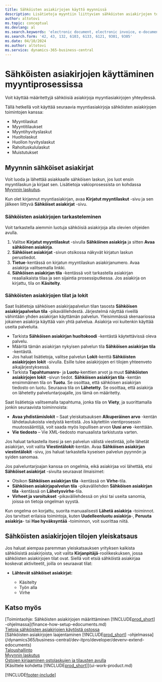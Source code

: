 ```yaml
---
title: Sähköisten asiakirjojen käyttö myynnissä
description: Lisätietoja myyntiin liittyvien sähköisten asiakirjojen toimintojen käyttämisestä.
author: altotovi
ms.topic: conceptual
ms.devlang: al
ms.search.keywords: 'electronic document, electronic invoice, e-document, e-invoice, sales, deliver'
ms.search.form: '42, 43, 132, 6103, 6133, 6121, 9301, 9305'
ms.date: 04/10/2024
ms.author: altotovi
ms.service: dynamics-365-business-central
---
```


# <a name="use-e-documents-in-the-sales-process"></a>Sähköisten asiakirjojen käyttäminen myyntiprosessissa

Voit käyttää määritettyjä sähköisiä asiakirjoja myyntiasiakirjojen yhteydessä.

Tällä hetkellä voit käyttää seuraavia myyntiasiakirjoja sähköisten asiakirjojen toimintojen kanssa:  

- Myyntilaskut
- Myyntitilaukset
- Myyntihyvityslaskut
- Huoltolaskut
- Huollon hyvityslaskut
- Rahoituskululaskut
- Muistutukset

## <a name="e-documents-in-sales"></a>Myynnin sähköiset asiakirjat

Voit luoda ja lähettää asiakkaalle sähköisen laskun, jos luot ensin myyntilaskun ja kirjaat sen. Lisätietoja vakioprosessista on kohdassa [Myynnin laskutus](sales-how-invoice-sales.md).

Kun olet kirjannut myyntiasiakirjan, avaa **Kirjatut myyntilaskut** -sivu ja sen jälkeen liittyvä **Sähköiset asiakirjat** -sivu.

### <a name="view-e-documents"></a>Sähköisten asiakirjojen tarkasteleminen

Voit tarkastella aiemmin luotuja sähköisiä asiakirjoja alla olevien ohjeiden avulla.

1. Valitse **Kirjatut myyntilaskut** -sivulla **Sähköinen asiakirja** ja sitten **Avaa sähköinen asiakirja**.
2. **Sähköiset asiakirjat** -sivun otsikossa näkyvät kirjatun laskun perustiedot.
3. **Tietue**-kentässä on kirjatun myyntilaskun asiakirjanumero. Avaa asiakirja valitsemalla linkki.
4. **Sähköisen asiakirjan tila** -kentässä voit tarkastella asiakirjan reaaliaikaista tilaa ja sen sijaintia prosessiputkessa. Jos asiakirja on kirjattu, tila on **Käsitelty**.

### <a name="e-document-statuses-and-logs"></a>Sähköisten asiakirjojen tilat ja lokit

Saat lisätietoja sähköisen asiakirjapalvelun tilan tasosta **Sähköisen asiakirjapalvelun tila** -pikavälilehdestä. Järjestelmä näyttää riveillä vähintään yhden asiakirjan käyttämän palvelun. Yleisimmässä skenaariossa jokainen asiakirja käyttää vain yhtä palvelua. Asiakirja voi kuitenkin käyttää useita palveluita.

- Tarkista **Sähköisen asiakirjan huoltokoodi** -kentästä käytettävissä oleva palvelu.
- Määritä tämän asiakirjan nykyisen palvelun tila **Sähköisen asiakirjan tila** -kentästä.
- Jos haluat lisätietoja, valitse palvelun **Lokit**-kenttä **Sähköisten asiakirjojen lokit** -sivulla. Esille tulee asiakirjojen eri tilojen yhteenveto aikajärjestyksessä.
- Tarkista **Tapahtumanro**- ja **Luotu**-kenttien arvot ja muut **Sähköisten asiakirjojen lokit** -sivun tiedot. **Sähköisen asiakirjan tila** -kentän ensimmäinen tila on **Tuotu**. Se osoittaa, että sähköisen asiakirjan tiedosto on luotu. Seuraava tila on **Lähetetty**. Se osoittaa, että asiakirja on lähetetty palveluntarjoajalle, jos tämä on määritetty.

Saat lisätietoja valitsemalla tapahtuma, jonka tila on **Viety**, ja suorittamalla jonkin seuraavista toiminnoista:

- **Avaa yhdistämislokit** – Saat yleiskatsauksen **Alkuperäinen arvo** -kentän lähdetaulukoista viedyistä kentistä. Jos käytettiin vientiprosessin muutossääntöjä, voit saada myös lopullisen arvon **Uusi arvo** -kenttään.
- **Vie tiedosto** – Vie XML-tiedosto manuaalista tarkistusta varten.

Jos haluat tarkastella itsesi ja sen palvelun välistä viestintää, jolle lähetät asiakirjan, voit valita **Viestintälokit**-kentän. Avaa **Sähköisen asiakirjan viestintälokit** -sivu, jos haluat tarkastella kyseisen palvelun pyynnön ja syiden sanomaa.

Jos palveluntarjoajan kanssa on ongelmia, eikä asiakirjaa voi lähettää, etsi **Sähköiset asiakirjat** -sivulta seuraavat ilmaisimet:

- Otsikon **Sähköisen asiakirjan tila** -kentässä on **Virhe**-tila.
- **Sähköisen asiakirjapalvelun tila** -pikavälilehden **Sähköisen asiakirjan tila** -kentässä on **Lähetysvirhe**-tila.
- **Virheet ja varoitukset** -pikavälilehdessä on yksi tai useita sanomia, joissa on tietoja ongelman syystä.

Kun ongelma on korjattu, suorita manuaalisesti **Lähetä asiakirja** -toiminnot. Jos tarvitset erilaisia toimintoja, kuten **Uudelleenluotu asiakirja**-, **Peruuta asiakirja**- tai **Hae hyväksyntää** -toiminnon, voit suorittaa niitä.

## <a name="overview-of-e-document-statuses"></a>Sähköisten asiakirjojen tilojen yleiskatsaus

Jos haluat aiempaa paremman yleiskatsauksen yrityksen kaikista sähköisistä asiakirjoista, voit valita **Kirjanpitäjä**-roolikeskuksen, jossa sähköisten asiakirjojen tilat ovat. Siellä voit etsiä sähköistä asiakirjaa koskevat aktiviteetit, joilla on seuraavat tilat:

- **Lähtevät sähköiset asiakirjat:**

    - Käsitelty
    - Työn alla
    - Virhe


## <a name="see-also"></a>Katso myös

[Toimintaohje: Sähköisten asiakirjojen määrittäminen [!INCLUDE[prod_short](includes/prod_short.md)] -ohjelmassa](finance-how-setup-edocuments.md)    
[Tietoja sähköisten asiakirjojen käytöstä ostossa](finance-how-use-edocuments-purchase.md)  
[Sähköisten asiakirjojen laajentaminen [!INCLUDE[prod_short](includes/prod_short.md)] -ohjelmassa](/dynamics365/business-central/dev-itpro/developer/devenv-extend-edocuments)    
[Taloushallinto](finance.md)    
[Myynnin laskutus](sales-how-invoice-sales.md)    
[Ostojen kirjaaminen ostolaskujen ja tilausten avulla](purchasing-how-record-purchases.md)    
[Käsittele kohdetta [!INCLUDE[prod_short](includes/prod_short.md)]](ui-work-product.md)  

[!INCLUDE[footer-include](includes/footer-banner.md)]
